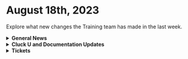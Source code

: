 # August 18th, 2023

Explore what new changes the Training team has made in the last week.

<details>

<summary><strong>General News</strong></summary>

* Fun Fact for the week: I took my own advice from last week, played Fire Emblem on Nintendo Switch Online, and I'm just as obsessed with it as I was back in 2003. Sorry Baldur's Gate 3...
* Shout out to all the customers who gave education feedback this week! One highlight is more content on creating tasks using small sub-workflows to speed up automation building. More to come!
* [We've updated the times on our Rewst 104 \~ 106 training to give a 15-minute break between](https://calendly.com/cluck-u):
  * Mondays: Rewst 101 @ 12pm EST + Rewst 104 @ 1:15pm EST
  * Tuesdays: Rewst 102 @ 12pm EST + Rewst 105 @ 1:15pm EST
  * Wednesdays: Rewst 103 @ 12pm EST + Rewst 106 @ 1:15pm EST
  * Thursdays: ROC AMA @ 12pm EST
* Join us in our new [Cluck-U Discord channel](https://discord.com/channels/936789089703845988/1121465945295167588) if you have any questions, comments, or concerns!
* The [ROC Open Mic link has been added to the Open Mic page](../roc-open-mics/) and included in the Navigation under "Additional Resources."

</details>

<details>

<summary><strong>Cluck U and Documentation Updates</strong></summary>

**Cluck University**

* Added the [Rewst 106 video](broken-reference).
* Added Resource and Documentation links to [Rewst 102 \~ 106 pages](../../cluck-university/rewst-foundations/).
* Updated steps on [Rewst 104 page](broken-reference) based on feedback.

**Documentation**

* [Open Mic - August 11th Video and Page Added](../roc-open-mics/august-11th-2023-if-you-smell-what-the-roc-is-cooking.md)
* Created a [Microsoft Azure Actions Page](../../documentation/integrations/cloud/microsoft-cloud-integration-bundle/microsoft-azure/azure-actions.md) and [Enhanced Setup instructions](../../documentation/integrations/cloud/microsoft-cloud-integration-bundle/microsoft-azure/microsoft-azure-integration-setup.md).
* Added a new consolidated [Microsoft CSP Integration Setup page](../../documentation/integrations/cloud/microsoft-cloud-integration-bundle/microsoft-csp/microsoft-csp-integration-setup.md).
* Consolidated the [Microsoft Graph integration setup page](../../documentation/integrations/cloud/microsoft-cloud-integration-bundle/microsoft-graph/microsoft-graph-integration-setup.md), added an [Actions page](../../documentation/integrations/cloud/microsoft-cloud-integration-bundle/microsoft-graph/graph-actions.md), and enhanced the [Graph Subscriptions page](../../documentation/integrations/cloud/microsoft-cloud-integration-bundle/microsoft-graph/microsoft-graph-subscriptions.md).
* Completely reworked the [Best Practices for Microsoft Integrations](../../documentation/integrations/cloud/microsoft-cloud-integration-bundle/authorization-best-practices.md) and [Common Issues with Microsoft Integrations pages](../../documentation/integrations/cloud/microsoft-cloud-integration-bundle/common-issues-with-microsoft-bundle/).
* Updated the [Auvik Integration setup page](../../documentation/integrations/rmm/auvik/auvik-integration-setup.md) and added a [Actions & Endpoints](../../documentation/integrations/rmm/auvik/actions-and-endpoints.md) page.
* Updates and Fixes
  * Updated the top and left navigation for clarity + updated some text on the front page.
  * Updated the Rewst Powershell xml download link on the [Kaseya VSA Integration setup page](../../documentation/integrations/rmm/kaseya-vsa/).
  * Updated [ConnectWise Manage Integration Setup](../../documentation/integrations/psa/connectwise-manage/connectwise-integration-setup.md) and [Pod Configuration](../../documentation/integrations/psa/connectwise-manage/pod-configuration.md) pages.
  * Update the[ Rewst Script Run file on the Datto RMM Integration Setup page](../../documentation/integrations/rmm/datto-rmm/datto-rmm-integration-setup.md).
  * Added Auth Server Hostname information in the [Halo PSA Integration setup page](../../documentation/integrations/psa/halopsa/halo-integration-setup.md).
  * Updated the [Organization Variables](../../documentation/user-management/organization-variables.md) list.
  * Various spelling issues were fixed [SonicWall Integration Page](../../documentation/integrations/security/sonicwall-nsm/sonicwall-integration-setup.md).
  * Updated [Jinja Filters page](../../documentation/jinja/list-of-jinja-filters.md).

</details>

<details>

<summary><strong>Tickets</strong></summary>

With the ROC now using Halo for their ticketing system, this is when you should find a ticket created for you!

* [ ] A discussion with a ROC engineer that doesn't result in a fix on first discussion
* [ ] If you have a call to troubleshoot, create workflows or other ROC work
* [ ] For all onboarding or expansion work
* [ ] If a call results in a new workflow idea or request

If you'd like to manually create a ticket yourself, review the "Rewst Support" section at the bottom of this page.

</details>
